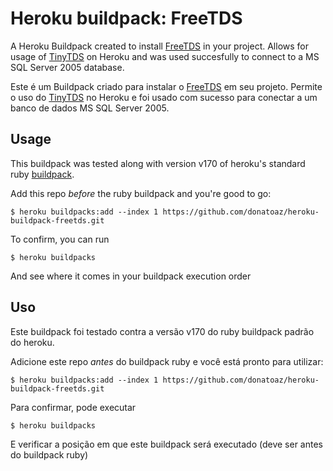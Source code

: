 Heroku buildpack: FreeTDS
=======================

A Heroku Buildpack created to install [FreeTDS](http://www.freetds.org/) in your project. Allows for usage of [TinyTDS](https://github.com/rails-sqlserver/tiny_tds) on Heroku and was used succesfully to connect to a MS SQL Server 2005 database.

Este é um Buildpack criado para instalar o [FreeTDS](http://www.freetds.org/) em seu projeto. Permite o uso do [TinyTDS](https://github.com/rails-sqlserver/tiny_tds) no Heroku e foi usado com sucesso para conectar a um banco de dados MS SQL Server 2005.

Usage
-----

This buildpack was tested along with version v170 of heroku's standard ruby [buildpack](https://github.com/heroku/heroku-buildpack-ruby/releases/tag/v170). 

Add this repo *before* the ruby buildpack and you're good to go:

    $ heroku buildpacks:add --index 1 https://github.com/donatoaz/heroku-buildpack-freetds.git

To confirm, you can run

    $ heroku buildpacks
    
And see where it comes in your buildpack execution order

Uso
-----

Este buildpack foi testado contra a versão v170 do ruby buildpack padrão do heroku.

Adicione este repo *antes* do buildpack ruby e você está pronto para utilizar:

    $ heroku buildpacks:add --index 1 https://github.com/donatoaz/heroku-buildpack-freetds.git

Para confirmar, pode executar

    $ heroku buildpacks
    
E verificar a posição em que este buildpack será executado (deve ser antes do buildpack ruby)
